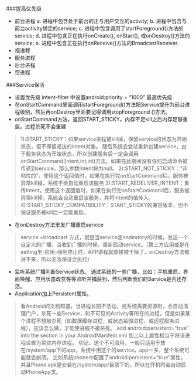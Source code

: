 ###提高优先级
* 前台进程
  a. 进程中包含处于前台的正与用户交互的activity;
  b. 进程中包含与前台activity绑定的service;
  c. 进程中包含调用了startForeground()方法的service;
  d. 进程中包含正在执行onCreate(), onStart(), 或onDestroy()方法的service;
  e. 进程中包含正在执行onReceive()方法的BroadcastReceiver.
* 视进程
* 服务进程
* 后台进程
* 空进程

###Service保活
* 设置优先级 intent-filter 中设置android:priority = “1000” 最高优先级
* 在onStartCommand里面调用startForeground()方法把Service提升为前台进程级别，然后再onDestroy里面要记得调用stopForeground ()方法。
* onStartCommand方法，返回START_STICKY。内存不足kill之后内存足够重启。进程杀死不会重建
 
 > 1):START_STICKY：如果service进程被kill掉，保留service的状态为开始状态，但不保留递送的intent对象。 随后系统会尝试重新创建service，由于服务状态为开始状态，所以创建服务后一定会调用onStartCommand(Intent,int,int)方法。如果在此期间没有任何启动命令被传递到service，那么参数Intent将为null。 
 2):START_NOT_STICKY：“非粘性的”。使用这个返回值时，如果在执行完onStartCommand后，服务被异常kill掉，系统不会自动重启该服务 
 3):START_REDELIVER_INTENT：重传Intent。使用这个返回值时，如果在执行完onStartCommand后，服务被异常kill掉，系统会自动重启该服务，并将Intent的值传入。 
 4):START_STICKY_COMPATIBILITY：START_STICKY的兼容版本，但不保证服务被kill后一定能重启。

* 在onDestroy方法里发广播重启service
> service +broadcast 方式，就是当service走ondestory的时候，发送一个自定义的广播，当收到广播的时候，重新启动service。（第三方应用或是在setting里-应用-强制停止时，APP进程就直接被干掉了，onDestroy方法都进不来，所以无法保证会执行）

* 监听系统广播判断Service状态。 
通过系统的一些广播，比如：手机重启、界面唤醒、应用状态改变等等监听并捕获到，然后判断我们的Service是否还存活。
* Application加上Persistent属性。 
> 看Android的文档知道，当进程长期不活动，或系统需要资源时，会自动清理门户，杀死一些Service，和不可见的Activity等所在的进程。但是如果某个进程不想被杀死（如数据缓存进程，或状态监控进程，或远程服务进程），应该怎么做，才能使进程不被杀死。
add android:persistent=”true” into the section in your AndroidManifest.xml
加上以上属性相当于将该进程设置为常驻内存进程。 
切记，这个不可滥用，一般只适用于放在/system/app下的app，系统中用这个的service，app一多，整个系统可能就会崩溃。 
比如系统phone中配置了android:persistent=”true”属性，并且Phone.apk是安装在/system/app/目录下的，所以在开机时会自动启动PhoneApp类。